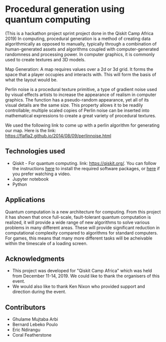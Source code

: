 # Procedural generation using quantum computing

(This is a hackathon project sprint project done in the Qiskit Camp Africa 2019)
In computing, procedural generation is a method of creating data algorithmically as opposed to manually, typically through a combination of human-generated assets and algorithms coupled with computer-generated randomness and processing power. In computer graphics, it is commonly used to create textures and 3D models.

Map Generation: A map requires values over a 2d or 3d grid. It forms the space that a player occupies and interacts with. This will form the basis of what the layout would be.

Perlin noise is a procedural texture primitive, a type of gradient noise used by visual effects artists to increase the appearance of realism in computer graphics. The function has a pseudo-random appearance, yet all of its visual details are the same size. This property allows it to be readily controllable; multiple scaled copies of Perlin noise can be inserted into mathematical expressions to create a great variety of procedural textures.

We used the following link to come up with a perlin algorithm for generating our map. Here is the link: https://flafla2.github.io/2014/08/09/perlinnoise.html

## Technologies used

* Qiskit - For quantum computing. link: https://qiskit.org/.  You can follow the instructions [here](https://qiskit.org/documentation/install.html) to install the required software packages, or [here](https://www.youtube.com/watch?v=M4EkW4VwhcI&list=PLOFEBzvs-Vvp2xg9-POLJhQwtVktlYGbY&index=3) if you prefer watching a video.
* Jupyter notebook
* Python

## Applications
Quantum computation is a new architecture for computing. From this project it has shown that once full-scale, fault-tolerant quantum computation is realized, it will provide a wide range of new algorithms to solve various problems in many different areas. These will provide significant reduction in computational complexity compared to algorithms for standard computers. For games, this means that many more different tasks will be acheivable within the timescale of a loading screen.


## Acknowledgments

* This project was developed for "Qiskit Camp Africa" which was held from December 11-14, 2019. We could like to thank the organisers of this event.
* We would also like to thank Ken Nixon who provided support and direction during the event.

## Contributors
* Ghulame Mujtaba Arbi
* Bernard Lebeko Poulo
* Eric Ndirangu
* Coral Featherstone
